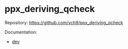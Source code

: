 # ppx_deriving_qcheck

Repository: https://github.com/vch9/ppx_deriving_qcheck

Documentation:
* [dev](https://vch9.github.io/ppx_deriving_qcheck/dev/ppx_deriving_qcheck/)
